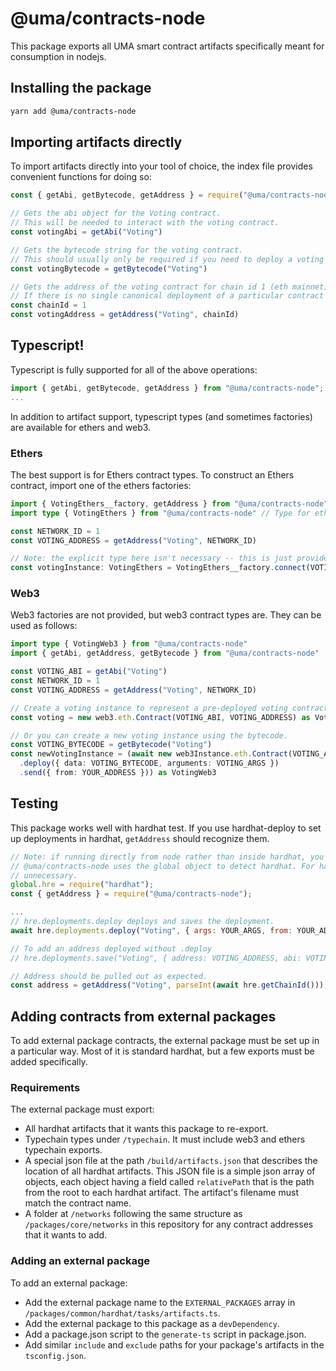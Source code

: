 # @uma/contracts-node

This package exports all UMA smart contract artifacts specifically meant for consumption in nodejs.

## Installing the package

```bash
yarn add @uma/contracts-node
```

## Importing artifacts directly

To import artifacts directly into your tool of choice, the index file provides convenient functions for doing so:

```js
const { getAbi, getBytecode, getAddress } = require("@uma/contracts-node")

// Gets the abi object for the Voting contract.
// This will be needed to interact with the voting contract.
const votingAbi = getAbi("Voting")

// Gets the bytecode string for the voting contract.
// This should usually only be required if you need to deploy a voting contract (rare).
const votingBytecode = getBytecode("Voting")

// Gets the address of the voting contract for chain id 1 (eth mainnet).
// If there is no single canonical deployment of a particular contract on the network provided, this will fail.
const chainId = 1
const votingAddress = getAddress("Voting", chainId)
```

## Typescript!

Typescript is fully supported for all of the above operations:

```ts
import { getAbi, getBytecode, getAddress } from "@uma/contracts-node";
...
```

In addition to artifact support, typescript types (and sometimes factories) are available for ethers and web3.

### Ethers

The best support is for Ethers contract types. To construct an Ethers contract, import one of the ethers factories:

```ts
import { VotingEthers__factory, getAddress } from "@uma/contracts-node" // Factory to create ethers instance.
import type { VotingEthers } from "@uma/contracts-node" // Type for ethers instance.

const NETWORK_ID = 1
const VOTING_ADDRESS = getAddress("Voting", NETWORK_ID)

// Note: the explicit type here isn't necessary -- this is just provided to document what VotingEthers is.
const votingInstance: VotingEthers = VotingEthers__factory.connect(VOTING_ADDRESS, providerOrSigner)
```

### Web3

Web3 factories are not provided, but web3 contract types are. They can be used as follows:

```ts
import type { VotingWeb3 } from "@uma/contracts-node"
import { getAbi, getAddress, getBytecode } from "@uma/contracts-node"

const VOTING_ABI = getAbi("Voting")
const NETWORK_ID = 1
const VOTING_ADDRESS = getAddress("Voting", NETWORK_ID)

// Create a voting instance to represent a pre-deployed voting contract.
const voting = new web3.eth.Contract(VOTING_ABI, VOTING_ADDRESS) as VotingWeb3

// Or you can create a new voting instance using the bytecode.
const VOTING_BYTECODE = getBytecode("Voting")
const newVotingInstance = (await new web3Instance.eth.Contract(VOTING_ABI, undefined)
  .deploy({ data: VOTING_BYTECODE, arguments: VOTING_ARGS })
  .send({ from: YOUR_ADDRESS })) as VotingWeb3
```

## Testing

This package works well with hardhat test. If you use hardhat-deploy to set up deployments in hardhat, `getAddress`
should recognize them.

```js
// Note: if running directly from node rather than inside hardhat, you will need to manually set global.hre.
// @uma/contracts-node uses the global object to detect hardhat. For hardhat tests, this step should be
// unnecessary.
global.hre = require("hardhat");
const { getAddress } = require("@uma/contracts-node");

...
// hre.deployments.deploy deploys and saves the deployment.
await hre.deployments.deploy("Voting", { args: YOUR_ARGS, from: YOUR_ADDRESS });

// To add an address deployed without .deploy
// hre.deployments.save("Voting", { address: VOTING_ADDRESS, abi: VOTING_ABI });

// Address should be pulled out as expected.
const address = getAddress("Voting", parseInt(await hre.getChainId()));
```

## Adding contracts from external packages

To add external package contracts, the external package must be set up in a particular way. Most of it is standard
hardhat, but a few exports must be added specifically.

### Requirements

The external package must export:

- All hardhat artifacts that it wants this package to re-export.
- Typechain types under `/typechain`. It must include web3 and ethers typechain exports.
- A special json file at the path `/build/artifacts.json` that describes the location of all hardhat artifacts. This
  JSON file is a simple json array of objects, each object having a field called `relativePath` that is the path from the
  root to each hardhat artifact. The artifact's filename must match the contract name.
- A folder at `/networks` following the same structure as `/packages/core/networks` in this repository for any
  contract addresses that it wants to add.

### Adding an external package

To add an external package:

- Add the external package name to the `EXTERNAL_PACKAGES` array in `/packages/common/hardhat/tasks/artifacts.ts`.
- Add the external package to this package as a `devDependency`.
- Add a package.json script to the `generate-ts` script in package.json.
- Add similar `include` and `exclude` paths for your package's artifacts in the `tsconfig.json`.
